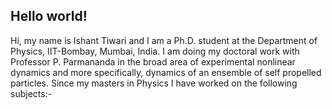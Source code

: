 ## Hello world!
Hi, my name is Ishant Tiwari and I am a Ph.D. student at the Department of Physics, IIT-Bombay, Mumbai, India. I am doing my doctoral work with Professor P. Parmananda in the broad area of experimental nonlinear dynamics and more specifically, dynamics of an ensemble of self propelled particles. Since my masters in Physics I have worked on the following subjects:-
